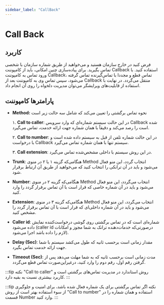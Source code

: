 ```yaml
---
sidebar_label: "CallBack"
---
```




# Call Back

## کاربرد

فرض کنید در خارج سازمان هستید و می‌‌خواهید از طریق شماره سازمان با شخصی تماس بگیرید. برای پیاده‌‌سازی چنین امکانی، باید از کامپوننت Callback استفاده کنید. با ورود تماس به کامپوننت Callback، تماس قطع و مجددا با تماس‌‌گیرنده تماس گرفته می‌شود، سپس تماس وی به کامپوننت بعد از Callback منتقل می‌گردد. در نهایت با استفاده از قابلیت‌‌های ویرایشگر می‌‌توان مدیریت دلخواه را روی آن انجام داد.


## پارامترها کامپوننت

- **Method:** نحوه تماس برگشتی را تعیین می‌‌کند که شامل سه حالت زیر است

	۱. **Call to caller**: در این حالت سیستم شماره‌‌ای که وارد سرویس Callback شده است را رصد می‌‌کند و دقیقاً با همان شماره جهت ارائه خدمت، تماس می‌‌گیرد.
	
	۲. **Call to number**: در این حالت شماره تلفن از قبل به سیستم داده شده است و با درخواست Callback سیستم تنها با همان شماره تماس می‌‌گیرد.
	
	۳. **Call extension**: در این روش سیستم با داخلی مشخص‌شده تماس می‌‌گیرد.
	
- **Trunk**: هنگامی‌که گزینه ۱ یا ۲ در منوی Method انتخاب گردد، این منو فعال می‌شود و باید در آن ترانکی را انتخاب کنید که می‌‌خواهید از طریق آن ارتباط برقرار شود.

- **Number**: هنگامی‌که گزینه ۲ در منوی Method انتخاب می‌گردد، این منو فعال می‌شود و باید در آن شماره خاصی که قرار است با آن تماس برقرار گردد را وارد ‌کنید.

- **Extension**: هنگامی‌که گزینه ۳ در منوی Method انتخاب می‌گردد، این منو فعال می‌شود و باید در آن شماره داخلی‌ای که قرار است با آن تماس برقرار گردد را مشخص کنید.

- **Caller id**: شماره‌‌ای است که در تماس برگشتی روی گوشی درخواست‌کننده نمایش داده می‌‌شود (caller id درصورتی‌‌که خدمات‌دهنده ترانک به شما مجوز و امکانات لازم را داده باشد اجرا می‌‌شود).

- **Delay (Sec)**: مقدار زمانی است برحسب ثانیه که طول می‌‌کشد سیستم با شما جهت ارائه خدمت تماس بگیرد.

- **Timeout (Sec)**: مدت زمانی است برحسب ثانیه که به شما مهلت می‌‌دهد پس از گرفتن رقم اول، رقم دوم را وارد کنید، درغیراین‌صورت تماس قطع می‌‌گردد.

:::tip نکته
"Call to caller" روش استاندارد در مدیریت تماس‌‌های برگشتی است و کاربرد بیشتری نسبت به بقیه دارد.
:::

:::tip نکته
اگر تماس برگشتی برای یک شماره فعال شده باشد، برای امنیت و جلوگیری از سوء استفاده بهتر است از روش "Call to number" استفاده و همان شماره را در قسمت  Number وارد کنید.
:::